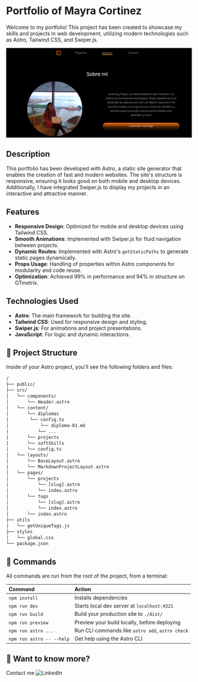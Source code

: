 # Portfolio of Mayra Cortinez

Welcome to my portfolio! This project has been created to showcase my skills and projects in web development, utilizing modern technologies such as Astro, Tailwind CSS, and Swiper.js.

![Portfolio Screenshot](public/screenshot.png)

## Description

This portfolio has been developed with Astro, a static site generator that enables the creation of fast and modern websites. The site's structure is responsive, ensuring it looks good on both mobile and desktop devices. Additionally, I have integrated Swiper.js to display my projects in an interactive and attractive manner.

## Features

- **Responsive Design**: Optimized for mobile and desktop devices using Tailwind CSS.
- **Smooth Animations**: Implemented with Swiper.js for fluid navigation between projects.
- **Dynamic Routes**: Implemented with Astro's `getStaticPaths` to generate static pages dynamically.
- **Props Usage**: Handling of properties within Astro components for modularity and code reuse.
- **Optimization**: Achieved 99% in performance and 94% in structure on GTmetrix.

## Technologies Used

- **Astro**: The main framework for building the site.
- **Tailwind CSS**: Used for responsive design and styling.
- **Swiper.js**: For animations and project presentations.
- **JavaScript**: For logic and dynamic interactions.

## 🚀 Project Structure

Inside of your Astro project, you'll see the following folders and files:

```text
/
├── public/
├── src/
│   └── components/
│       └── Header.astro
│   └── content/
│       └── diplomas
|        └── config.ts
│            └── diploma-01.md
|           └── ...
|       └── projects
|       └── softSkills
|       └── config.ts
│   └── layouts/
│       └── BaseLayout.astro
|       └── MarkdownProjectLayout.astro
│   └── pages/
│       └── projects
│           └── [slug].astro
│           └── index.astro
│       └── tags
│           └── [slug].astro
│           └── index.astro
│       └── index.astro
├── utils
│   └── getUniqueTags.js
├── styles
│   └── global.css
└── package.json

```
## 🧞 Commands

All commands are run from the root of the project, from a terminal:

| Command                   | Action                                           |
| :------------------------ | :----------------------------------------------- |
| `npm install`             | Installs dependencies                            |
| `npm run dev`             | Starts local dev server at `localhost:4321`      |
| `npm run build`           | Build your production site to `./dist/`          |
| `npm run preview`         | Preview your build locally, before deploying     |
| `npm run astro ...`       | Run CLI commands like `astro add`, `astro check` |
| `npm run astro -- --help` | Get help using the Astro CLI                     |

## 👀 Want to know more?
Contact me ![LinkedIn](https://www.linkedin.com/in/mayra-cortinez-/)

